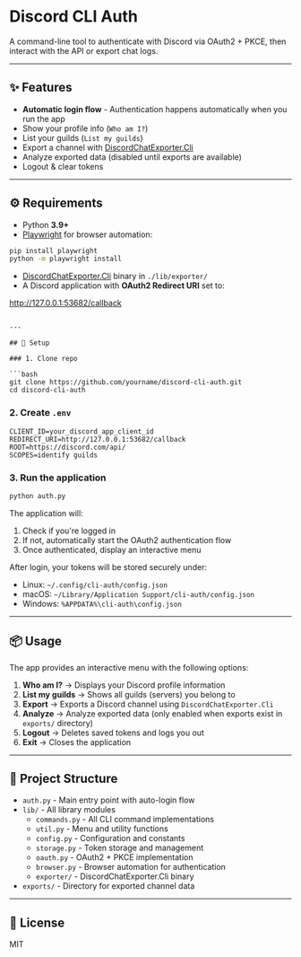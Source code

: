 # Discord CLI Auth

A command-line tool to authenticate with Discord via OAuth2 + PKCE, then interact with the API or export chat logs.

---

## ✨ Features

- **Automatic login flow** - Authentication happens automatically when you run the app
- Show your profile info (`Who am I?`)
- List your guilds (`List my guilds`)
- Export a channel with [DiscordChatExporter.Cli](https://github.com/Tyrrrz/DiscordChatExporter)
- Analyze exported data (disabled until exports are available)
- Logout & clear tokens

---

## ⚙️ Requirements

- Python **3.9+**
- [Playwright](https://playwright.dev/python/) for browser automation:

```bash
pip install playwright
python -m playwright install
```

- [DiscordChatExporter.Cli](https://github.com/Tyrrrz/DiscordChatExporter) binary in `./lib/exporter/`
- A Discord application with **OAuth2 Redirect URI** set to:

http://127.0.0.1:53682/callback
```

---

## 🚀 Setup

### 1. Clone repo

```bash
git clone https://github.com/yourname/discord-cli-auth.git
cd discord-cli-auth
```

### 2. Create `.env`

```env
CLIENT_ID=your_discord_app_client_id
REDIRECT_URI=http://127.0.0.1:53682/callback
ROOT=https://discord.com/api/
SCOPES=identify guilds
```

### 3. Run the application

```bash
python auth.py
```

The application will:
1. Check if you're logged in
2. If not, automatically start the OAuth2 authentication flow
3. Once authenticated, display an interactive menu

After login, your tokens will be stored securely under:

- Linux: `~/.config/cli-auth/config.json`
- macOS: `~/Library/Application Support/cli-auth/config.json`
- Windows: `%APPDATA%\cli-auth\config.json`

---

## 📦 Usage

The app provides an interactive menu with the following options:

1. **Who am I?** → Displays your Discord profile information
2. **List my guilds** → Shows all guilds (servers) you belong to
3. **Export** → Exports a Discord channel using `DiscordChatExporter.Cli`
4. **Analyze** → Analyze exported data (only enabled when exports exist in `exports/` directory)
5. **Logout** → Deletes saved tokens and logs you out
6. **Exit** → Closes the application

---

## 📁 Project Structure

- `auth.py` - Main entry point with auto-login flow
- `lib/` - All library modules
  - `commands.py` - All CLI command implementations
  - `util.py` - Menu and utility functions
  - `config.py` - Configuration and constants
  - `storage.py` - Token storage and management
  - `oauth.py` - OAuth2 + PKCE implementation
  - `browser.py` - Browser automation for authentication
  - `exporter/` - DiscordChatExporter.Cli binary
- `exports/` - Directory for exported channel data

---

## 📜 License

MIT
